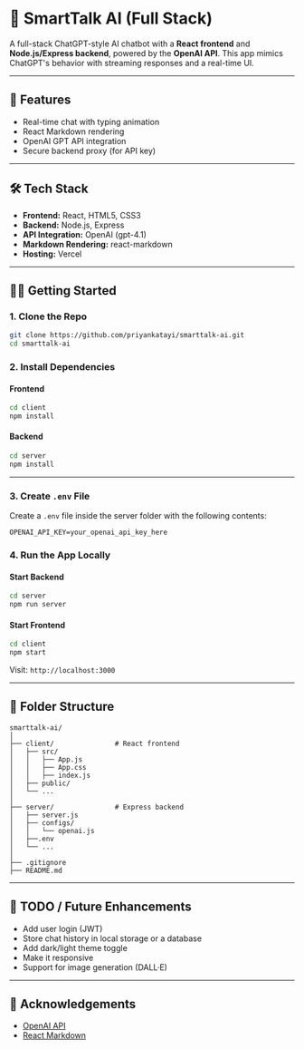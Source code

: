 # 💬 SmartTalk AI (Full Stack)

A full-stack ChatGPT-style AI chatbot with a **React frontend** and **Node.js/Express backend**, powered by the **OpenAI API**. This app mimics ChatGPT's behavior with streaming responses and a real-time UI.

---

## 🚀 Features

- Real-time chat with typing animation
- React Markdown rendering
- OpenAI GPT API integration
- Secure backend proxy (for API key)

---

## 🛠️ Tech Stack

- **Frontend:** React, HTML5, CSS3
- **Backend:** Node.js, Express
- **API Integration:** OpenAI (gpt-4.1)
- **Markdown Rendering:** react-markdown
- **Hosting:** Vercel

---

## 🧑‍💻 Getting Started

### 1. Clone the Repo

```bash
git clone https://github.com/priyankatayi/smarttalk-ai.git
cd smarttalk-ai
```

### 2. Install Dependencies

#### Frontend

```bash
cd client
npm install
```

#### Backend

```bash
cd server
npm install
```

---

### 3. Create `.env` File

Create a `.env` file inside the server folder with the following contents:

```env
OPENAI_API_KEY=your_openai_api_key_here
```

### 4. Run the App Locally

#### Start Backend

```bash
cd server
npm run server
```

#### Start Frontend

```bash
cd client
npm start
```

Visit: `http://localhost:3000`

---

## 📁 Folder Structure

```
smarttalk-ai/
│
├── client/               # React frontend
│   ├── src/
│   │   ├── App.js
│   │   ├── App.css
│   │   ├── index.js
│   ├── public/
│   └── ...
│
├── server/               # Express backend
│   ├── server.js
│   ├── configs/
│   │   └── openai.js
│   ├──.env
│   └── ...
│
├── .gitignore
├── README.md
```

---

## 📌 TODO / Future Enhancements

- Add user login (JWT)
- Store chat history in local storage or a database
- Add dark/light theme toggle
- Make it responsive
- Support for image generation (DALL·E)

---

## 🙌 Acknowledgements

- [OpenAI API](https://platform.openai.com/)
- [React Markdown](https://github.com/remarkjs/react-markdown)
